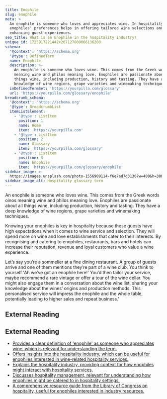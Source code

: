 ```yaml
---
title: Enophile
slug: enophile
meta: >
  An enophile is someone who loves and appreciates wine. In hospitality, knowing
  enophiles' preferences helps in offering tailored wine selections and
  enhancing guest experiences.
seo_title: What is an Enophile in the hospitality industry?
unique_id: 1725917221442x267127809066136200
schema:
  '@context': 'https://schema.org'
  '@type': DefinedTerm
  name: Enophile
  description: >-
    An enophile is someone who loves wine. This comes from the Greek words oinos
    meaning wine and philos meaning love. Enophiles are passionate about all
    things wine, including production, history and tasting. They have a deep
    knowledge of wine regions, grape varieties and winemaking techniques.
  inDefinedTermSet: 'https://yourpilla.com/glossary'
  url: 'https://yourpilla.com/glossary/enophile'
breadcrumb_schema:
  '@context': 'https://schema.org'
  '@type': BreadcrumbList
  itemListElement:
    - '@type': ListItem
      position: 1
      name: Home
      item: 'https://yourpilla.com'
    - '@type': ListItem
      position: 2
      name: Glossary
      item: 'https://yourpilla.com/glossary'
    - '@type': ListItem
      position: 3
      name: Enophile
      item: 'https://yourpilla.com/glossary/enophile'
sidebar_image: >-
  https://images.unsplash.com/photo-1556909114-f6e7ad7d3136?w=400&h=300&fit=crop&auto=format
sidebar_image_alt: Hospitality glossary term
---
```


An enophile is someone who loves wine. This comes from the Greek words oinos meaning wine and philos meaning love. Enophiles are passionate about all things wine, including production, history and tasting. They have a deep knowledge of wine regions, grape varieties and winemaking techniques.

Knowing your enophiles is key in hospitality because these guests have high expectations when it comes to wine service and selection. They will spend more on wine and love establishments that cater to their interests. By recognising and catering to enophiles, restaurants, bars and hotels can increase their reputation, revenue and loyal customers who value a wine experience.

Let’s say you’re a sommelier at a fine dining restaurant. A group of guests arrive and one of them mentions they’re part of a wine club. You think to yourself 'Ah we’ve got an enophile here!' You’d then tailor your service, maybe recommend a rare vintage or offer a tour of the wine cellar. You might also engage them in a conversation about the wine list, sharing your knowledge about the wines’ origins and production methods. This personalised service will impress the enophile and the whole table, potentially leading to higher sales and repeat business.'

## External Reading



## External Reading

*   [Provides a clear definition of 'enophile' as someone who appreciates wine, which is relevant for understanding the term.](https://www.vocabulary.com/dictionary/enophile)
*   [Offers insights into the hospitality industry, which can be useful for enophiles interested in wine-related hospitality services.](https://www.alcoholprofessor.com/blog-posts/a-one-stop-resource-for-ways-to-aid-the-hospitality-industry)
*   [Explains the hospitality industry, providing context for how enophiles might interact with hospitality services.](https://www.siteminder.com/r/hospitality-industry/)
*   [Discusses hospitality management, relevant for understanding how enophiles might be catered to in hospitality settings.](https://www.canarytechnologies.com/hotel-terminology/hospitality-management)
*   [A comprehensive resource guide from the Library of Congress on hospitality, useful for enophiles interested in industry resources.](https://guides.loc.gov/hospitality-restaurants-hotels/current/industry-resources)
